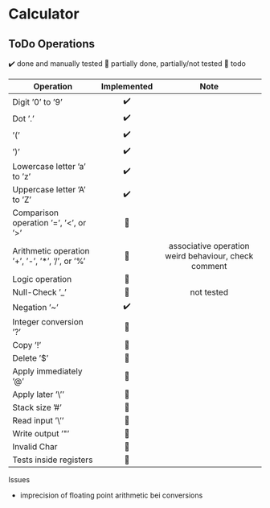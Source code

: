 # Calculator

## ToDo Operations

✔️ done and manually tested
🚧 partially done, partially/not tested
📝 todo

| Operation                                       | Implemented |                         Note                         |
|-------------------------------------------------|:-----------:|:----------------------------------------------------:|
| Digit ’0’ to ’9’                                |     ✔️      |                                                      |
| Dot ’.’                                         |     ✔️      |                                                      |
| ’(’                                             |     ✔️      |                                                      |
| ’)’                                             |     ✔️      |                                                      |
| Lowercase letter ’a’ to ’z’                     |     ✔️      |                                                      |
| Uppercase letter ’A’ to ’Z’                     |     ✔️      |                                                      |
| Comparison operation ’=’, ’<’, or ’>’           |     📝      |                                                      |
| Arithmetic operation ’+’, ’-’, ’*’, ’/’, or ’%’ |     🚧      | associative operation weird behaviour, check comment |
| Logic operation                                 |     📝      |                                                      |
| Null-Check ’_’                                  |     🚧      |                      not tested                      |
| Negation ’~’                                    |     ✔️      |                                                      |
| Integer conversion ’?’                          |     📝      |                                                      |
| Copy ’!’                                        |     📝      |                                                      |
| Delete ’$’                                      |     📝      |                                                      |
| Apply immediately ’@’                           |     📝      |                                                      |
| Apply later ’\’’                                |     📝      |                                                      |
| Stack size ’#’                                  |     📝      |                                                      |
| Read input ’\’’                                 |     📝      |                                                      |
| Write output ’"’                                |     📝      |                                                      |
| Invalid Char                                    |     📝      |                                                      |
| Tests inside registers                          |     📝      |                                                      |

Issues
- imprecision of floating point arithmetic bei conversions
